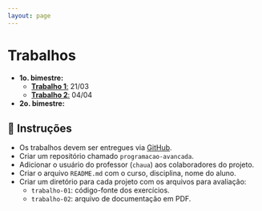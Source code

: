 ```yaml
---
layout: page
---
```


# Trabalhos

- **1o. bimestre:** 
    - [**Trabalho 1**:](https://github.com/chaua/programacao-avancada/blob/master/Trabalhos/trabalho-revisao.pdf) 21/03
    - [**Trabalho 2**:](https://github.com/chaua/programacao-avancada/blob/master/Trabalhos/trabalho-uml.pdf)  04/04
- **2o. bimestre:** 


## :green_book: Instruções

- Os trabalhos devem ser entregues via [GitHub](https://github.com).
- Criar um repositório chamado `programacao-avancada`.
- Adicionar o usuário do professor (`chaua`) aos colaboradores do projeto.
- Criar o arquivo `README.md` com o curso, disciplina, nome do aluno.
- Criar um diretório para cada projeto com os arquivos para avaliação:
    - `trabalho-01`: código-fonte dos exercícios.
    - `trabalho-02`: arquivo de documentação em PDF.

